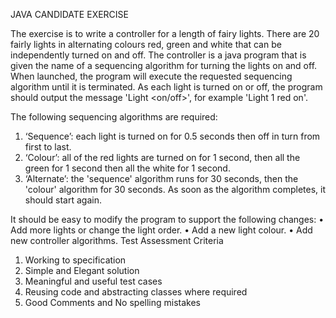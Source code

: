 JAVA CANDIDATE EXERCISE

The exercise is to write a controller for a length of fairy lights. There are 20 fairly lights in
alternating colours red, green and white that can be independently turned on and off. The
controller is a java program that is given the name of a sequencing algorithm for turning
the lights on and off. When launched, the program will execute the requested sequencing
algorithm until it is terminated. As each light is turned on or off, the program should
output the message 'Light <number> <colour> <on/off>', for example 'Light 1 red on'.

The following sequencing algorithms are required:
1. ‘Sequence’: each light is turned on for 0.5 seconds then off in turn from first to
last.
2. ‘Colour’: all of the red lights are turned on for 1 second, then all the green for 1
second then all the white for 1 second.
3. ‘Alternate’: the 'sequence' algorithm runs for 30 seconds, then the 'colour'
algorithm for 30 seconds.
As soon as the algorithm completes, it should start again.

It should be easy to modify the program to support the following
changes:
• Add more lights or change the light order.
• Add a new light colour.
• Add new controller algorithms.
Test Assessment Criteria
1. Working to specification
2. Simple and Elegant solution
3. Meaningful and useful test cases
4. Reusing code and abstracting classes where required
5. Good Comments and No spelling mistakes
